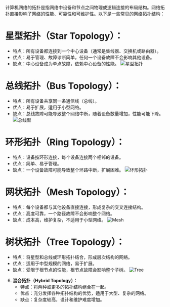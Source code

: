 计算机网络的拓扑是指网络中设备和节点之间物理或逻辑连接的布局结构。网络拓扑直接影响了网络的性能、可靠性和可维护性。以下是一些常见的网络拓扑结构：
# 星型拓扑（Star Topology）：
- 特点：所有设备都连接到一个中心设备（通常是集线器、交换机或路由器）。
- 优点：易于管理、故障诊断简单，任何一个设备故障不会影响其他设备。
- 缺点：中心设备成为单点故障，依赖中心设备的性能。
![星型拓扑](http://img.briar.ink/20240227164008.png)
# 总线拓扑（Bus Topology）：
- 特点：所有设备共享同一条通信线（总线）。
- 优点：易于扩展，适用于小型网络。
- 缺点：总线故障可能导致整个网络中断，随着设备数量增加，性能可能下降。
![总线型](http://img.briar.ink/20240227164127.png)
# 环形拓扑（Ring Topology）：
- 特点：设备按环形连接，每个设备连接两个相邻的设备。
- 优点：简单、易于管理。
- 缺点：一个设备故障可能导致整个环路中断，扩展困难。
![环形拓扑](http://img.briar.ink/20240227164219.png)
# 网状拓扑（Mesh Topology）：
- 特点：每个设备都与其他设备直接连接，形成复杂的交叉连接结构。
- 优点：高度可靠，一个路径故障不会影响整个网络。
- 缺点：成本高，维护复杂，不适用于小型网络。
![Mesh](http://img.briar.ink/Mesh.png)
# 树状拓扑（Tree Topology）：
   - 特点：将星型和总线或环形拓扑结合，形成层次结构的网络。
   - 优点：适用于中型规模的网络，易于扩展。
   - 缺点：受限于根节点的性能，根节点故障会影响整个子树。
![Tree](http://img.briar.ink/Tree.png)
6. **混合拓扑（Hybrid Topology）：**
   - 特点：将两种或更多的拓扑结构组合在一起。
   - 优点：充分发挥各种拓扑结构的优势，适用于大型、复杂的网络。
   - 缺点：复杂度较高，设计和维护难度增加。
